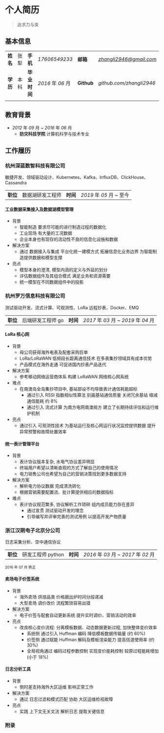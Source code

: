# 个人简历
> 追求力与美

## 基本信息

|||||||
|:---|:---|:---|:---|:---|:---|
|**姓名**|张犁|**手机**|*17606549233*|**邮箱**|*zhangli2946@gmail.com*|
|**学历**|本科|**毕业时间**|*2016* 年 *06* 月|**Github**|*github.com/zhangli2946*|
|||||||

## 教育背景

- *2012* 年 *09* 月 ~ *2016* 年 *06* 月
    - **防灾科技学院** 计算机科学与技术专业

## 工作履历
### 杭州深蓝数智科技有限公司
敏捷开发、领域驱动设计、Kubernetes、Kafka、InfluxDB、ClickHouse、Cassandra

|||||
|:---|---:|:---|---:|
|**职位**| 数据湖研发工程师|**时间**| *2019* 年 *05* 月 ~ 至今|

#### 工业数据采集接入及数据湖模型管理
- 背景
  - 智能制造 要求尽可能的进行制造过程的数据化
  - 工业现场 有大量的工况数据
  - 企业本身也有现存的流动性不良的信息化设施和数据
- 解决方案
  - 通过 数据接入与集成 平台化统一建模方式 拓展信息化业务边界 为智能制造提供数据和模型支撑
- 亮点
  - 模型本身的澄清, 模型内涵的定义与外延的划分
  - 评估数据组件及其组合模式 满足业务和资源需要
  - 统一模型在不同数据组件中的投影

### 杭州罗万信息科技有限公司
测试驱动开发、流式计算、可观测性、LoRa 远程抄表、Docker、EMQ

|||||
|:---|---:|:---|---:|
|**职位**| 后端研发工程师 go|**时间**|*2017* 年 *03* 月 ~ *2019* 年 *04* 月|

#### LoRa 核心网
- 背景
  - 母公司获得海外电表及配套采购巨单
  - LoRa/LoRaWAN 低频段长距离通信技术 在多表集抄领域具有成本优势
  - 产品模式在海外走通 可促进国内抄表产品迭代
- 解决方案
  - 参考移动网络运营商体系 构建 LoRaWAN 网络核心网系统
- 难点
  - 在南澳岛全岛集抄项目中, 基站部设不均导致表计通信耗能超标
    - 通过引入 RSSI 指数相似性算法 刻画基站通信质量 关闭冗余基站 缩减通信能耗 约 8%
    - 通过引入 流式计算 为南方电网南澳局方 建立了长期持续评估和运行维护机制
- 亮点
  - 通过引入 可观测性技术 为基站运行及核心网运行状况监控提供数据 提升异常预警和故障处置效率
#### 统一表计管理平台
- 背景
  - 表计协议版本复杂, 水电气协议差异明显
  - 终端用户希望以清晰直观的方式了解自己的使用情况
  - 电力销售公司也希望为自己的营销决策找到更多数据支持
- 解决方案
  - 解析电力协议数据 完成清洗转化
  - 根据营销需要配置流、批计算提供相应的数据指标
- 难点
  - 表计协议规范繁多, 协议解析工作琐碎 组内成员能力存在差异
      - 通过宣贯 测试驱动开发的理念 
      - 引导编写并评审完善的测试用例 以提高开发产物质量 

### 浙江汉朔电子北京分公司
日志采集分析、空中通信协议

|||||
|:---|---:|:---|---:|
|**职位**| 研发工程师 python|**时间**|*2016* 年 *03* 月 ~ *2017* 年 *02* 月|

<sub>2016 年 07 月 转正</sub>

#### 卖场电子价签系统
- 背景
  - 海外卖场 烘焙品类 价格据出炉时间分段递减
  - 大型卖场 调价改价 流程繁琐容易出错
- 解决方案
  - 电子价签与配套自动更新系统 提升实时调价、营销活动的效率
- 亮点
  - 改良核心变价流程: 分离模板数据、动态数据更新过程, 加快整体变价效率
    - 系统侧 通过引入 Huffman 编码 降低模板数据传输量 (约 60%)
    - 价签侧 通过赋能 Huffman 解码及模板渲染能力 提高信道使用率 (约 30%)
    - 全局视角通过 编码过程参数控制 实现变价能耗控制 较原过程能耗增加 (小于 18%)
#### 日志分析工具
- 背景
  - 倒时差支持海外大区运维 影响正常工作
- 解决方案
  - 通过 日志过滤和模式匹配 协助 大区运维检视故障
- 亮点
  - 实践 上下文无关文法 解析日志 提取关键信息

### 附录
